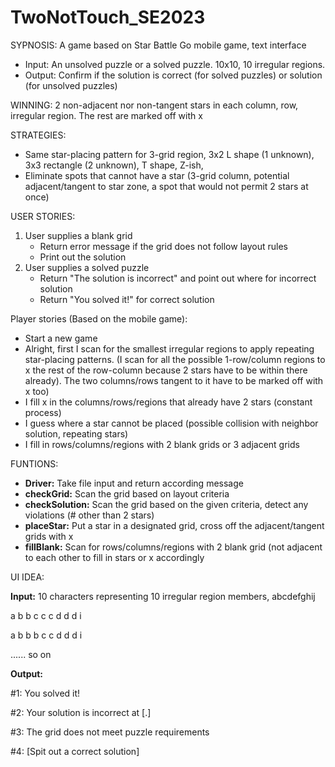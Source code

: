 # TwoNotTouch_SE2023

SYPNOSIS:
A game based on Star Battle Go mobile game, text interface
- Input: An unsolved puzzle or a solved puzzle. 10x10, 10 irregular regions.
- Output: Confirm if the solution is correct (for solved puzzles) or solution (for unsolved puzzles)

WINNING: 2 non-adjacent nor non-tangent stars in each column, row, irregular region. The rest are marked off with x

STRATEGIES:
- Same star-placing pattern for 3-grid region, 3x2 L shape (1 unknown), 3x3 rectangle (2 unknown), T shape, Z-ish, 
- Eliminate spots that cannot have a star (3-grid column, potential adjacent/tangent to star zone, a spot that would not permit 2 stars at once)

USER STORIES:
1. User supplies a blank grid 
   - Return error message if the grid does not follow layout rules
   - Print out the solution
2. User supplies a solved puzzle
   - Return "The solution is incorrect" and point out where for incorrect solution
   - Return "You solved it!" for correct solution
  
Player stories (Based on the mobile game):
- Start a new game
- Alright, first I scan for the smallest irregular regions to apply repeating star-placing patterns. (I scan for all the possible 1-row/column regions to x the rest of the row-column because 2 stars have to be within there already). The two columns/rows tangent to it have to be marked off with x too)
- I fill x in the columns/rows/regions that already have 2 stars (constant process)
- I guess where a star cannot be placed (possible collision with neighbor solution, repeating stars)
- I fill in rows/columns/regions with 2 blank grids or 3 adjacent grids

FUNTIONS:
- **Driver:** Take file input and return according message
- **checkGrid:** Scan the grid based on layout criteria
- **checkSolution:** Scan the grid based on the given criteria, detect any violations (# other than 2 stars)
- **placeStar:** Put a star in a designated grid, cross off the adjacent/tangent grids with x
- **fillBlank:** Scan for rows/columns/regions with 2 blank grid (not adjacent to each other to fill in stars or x accordingly

UI IDEA:

**Input:** 10 characters representing 10 irregular region members, abcdefghij

a b b c c c d d d i

a b b b c c d d d i

...... so on


**Output:**

#1: You solved it!

#2: Your solution is incorrect at [.]

#3: The grid does not meet puzzle requirements

#4: [Spit out a correct solution]


